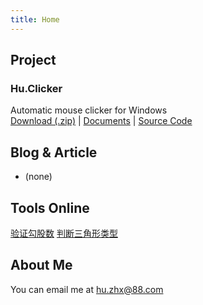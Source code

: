 ```yaml
---
title: Home
---
```


## Project

### Hu.Clicker

Automatic mouse clicker for Windows  
[Download (.zip)](huclicker.zip) | [Documents](huclicker)
| [Source Code](https://github.com/hzx198/huclicker)

## Blog & Article

* (none)

## Tools Online

[验证勾股数](tools/gougushu.htm)
[判断三角形类型](tools/sanjiaoleixing.htm)

## About Me

You can email me at <hu.zhx@88.com>
